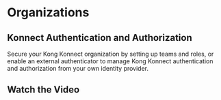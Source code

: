 # Organizations

## Konnect Authentication and Authorization

Secure your Kong Konnect organization by setting up teams and roles, or enable an external authenticator to manage Kong Konnect authentication and authorization from your own identity provider.

## Watch the Video

<!---
[![Architecture Overview](./images/overview.png)](https://youtu.be/ "Architecture Overview")
-->